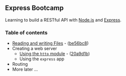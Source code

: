 ## Express Bootcamp

Learning to build a RESTful API with [Node.js](https://nodejs.org/en/) and [Express](https://expressjs.com/).

### Table of contents

- [Reading and writing Files](https://github.com/ychinamale/expressBootcamp/tree/be56bc8d68e84a654077311029702a8146017553) - ([be56bc8](https://github.com/ychinamale/expressBootcamp/commit/be56bc8d68e84a654077311029702a8146017553))
- Creating a web server
  - [Using the `http` module](https://github.com/ychinamale/expressBootcamp/tree/20a9d1b8b17f50f5ea1d62549039a92f63f09e57) - ([20a9d1b](https://github.com/ychinamale/expressBootcamp/commit/20a9d1b8b17f50f5ea1d62549039a92f63f09e57))
  - Using the `express` app
- Routing
- More later ...

 
